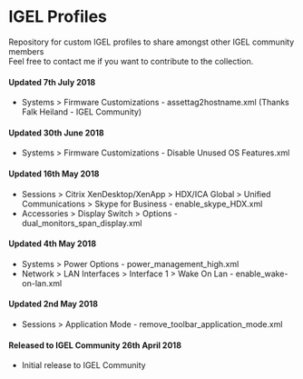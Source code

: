 # IGEL Profiles
Repository for custom IGEL profiles to share amongst other IGEL community members <br />
Feel free to contact me if you want to contribute to the collection. <br />

#### Updated 7th July 2018 <br />
- Systems > Firmware Customizations - assettag2hostname.xml (Thanks Falk Heiland - IGEL Community) <br />

#### Updated 30th June 2018 <br />
- Systems > Firmware Customizations - Disable Unused OS Features.xml <br />

#### Updated 16th May 2018 <br />
- Sessions > Citrix XenDesktop/XenApp > HDX/ICA Global > Unified Communications > Skype for Business - enable_skype_HDX.xml <br />
- Accessories > Display Switch > Options - dual_monitors_span_display.xml

#### Updated 4th May 2018 <br />
- Systems > Power Options - power_management_high.xml <br />
- Network > LAN Interfaces > Interface 1 > Wake On Lan - enable_wake-on-lan.xml

#### Updated 2nd May 2018 <br />
- Sessions > Application Mode - remove_toolbar_application_mode.xml <br />

#### Released to IGEL Community 26th April 2018 <br />
- Initial release to IGEL Community
